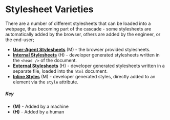 # Stylesheet Varieties

There are a number of different stylesheets that can be loaded into a webpage, thus becoming part of the cascade - some stylesheets are automatically added by the browser, others are added by the engineer, or the end-user;

- [**User-Agent Stylesheets**](user-agent) (M) - the browser provided stylesheets.
- [**Internal Stylesheets**](internal) (H) - developer generated stylesheets written in the `<head />` of the document.
- [**External Stylesheets**](external) (H) - developer generated stylesheets written in a separate file, loaded into the `html` document.
- [**Inline Styles**](inline) (M) - developer generated styles, directly added to an element via the `style` attribute.

##### Key

- **(M)** - Added by a machine
- **(H)** - Added by a human

